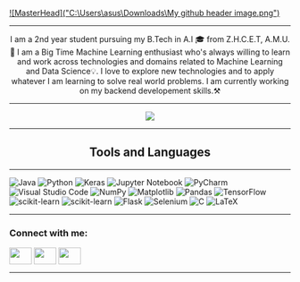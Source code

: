 [![MasterHead]("C:\Users\asus\Downloads\My github header image.png")](https://github.com/Reyan-786)
<hr/>
<p align='center'>
  I am a 2nd year student pursuing my B.Tech in A.I 🎓 from Z.H.C.E.T, A.M.U. 🏢 I am a Big Time Machine Learning enthusiast who's always willing to learn and work across technologies and domains related to Machine Learning and Data Science💡. I love to explore new technologies and to apply whatever I am learning to solve real world problems. I am currently working on my backend developement skills.⚒️
</p>
<hr/>
  
<!-- [![GitHub Streak](http://github-readme-streak-stats.herokuapp.com?user=Reyan-786&theme=python-dark)](https://git.io/streak-stats) -->
<div align ='center'>
<img src='http://github-readme-streak-stats.herokuapp.com?user=Reyan-786&theme=python-dark'/>
</div>
<hr/>


<h2 align='center'>Tools and Languages</h2>
<hr/>

![Java](https://img.shields.io/badge/java-%23ED8B00.svg?style=for-the-badge&logo=openjdk&logoColor=white) ![Python](https://img.shields.io/badge/python-3670A0?style=for-the-badge&logo=python&logoColor=ffdd54) ![Keras](https://img.shields.io/badge/Keras-%23D00000.svg?style=for-the-badge&logo=Keras&logoColor=white)  ![Jupyter Notebook](https://img.shields.io/badge/jupyter-%23FA0F00.svg?style=for-the-badge&logo=jupyter&logoColor=white) ![PyCharm](https://img.shields.io/badge/pycharm-143?style=for-the-badge&logo=pycharm&logoColor=black&color=black&labelColor=green)![Visual Studio Code](https://img.shields.io/badge/Visual%20Studio%20Code-0078d7.svg?style=for-the-badge&logo=visual-studio-code&logoColor=white)
![NumPy](https://img.shields.io/badge/numpy-%23013243.svg?style=for-the-badge&logo=numpy&logoColor=white) ![Matplotlib](https://img.shields.io/badge/Matplotlib-%23ffffff.svg?style=for-the-badge&logo=Matplotlib&logoColor=black) ![Pandas](https://img.shields.io/badge/pandas-%23150458.svg?style=for-the-badge&logo=pandas&logoColor=white) ![TensorFlow](https://img.shields.io/badge/TensorFlow-%23FF6F00.svg?style=for-the-badge&logo=TensorFlow&logoColor=white) ![scikit-learn](https://img.shields.io/badge/scikit--learn-%23F7931E.svg?style=for-the-badge&logo=scikit-learn&logoColor=white) ![scikit-learn](https://img.shields.io/badge/scikit--learn-%23F7931E.svg?style=for-the-badge&logo=scikit-learn&logoColor=white)
![Flask](https://img.shields.io/badge/flask-%23000.svg?style=for-the-badge&logo=flask&logoColor=white) ![Selenium](https://img.shields.io/badge/-selenium-%43B02A?style=for-the-badge&logo=selenium&logoColor=white) 	![C](https://img.shields.io/badge/c-%2300599C.svg?style=for-the-badge&logo=c&logoColor=white) ![LaTeX](https://img.shields.io/badge/latex-%23008080.svg?style=for-the-badge&logo=latex&logoColor=white)
<hr/>
<h3 align="left">Connect with me:</h3>
<p align="left">
<a href="https://twitter.com/AbidinReyan" target="blank"><img align="center" src="https://cdn.jsdelivr.net/npm/simple-icons@3.0.1/icons/twitter.svg" alt="" height="30" width="40" /></a>
<a href="https://www.linkedin.com/in/mohd-rehan-3744b6194/" target="blank"><img align="center" src="https://cdn.jsdelivr.net/npm/simple-icons@3.0.1/icons/linkedin.svg" alt="" height="30" width="40" /></a>
<a href="https://www.quora.com/profile/Reyan-Abidin" target="blank"><img align="center" src="https://cdn.jsdelivr.net/npm/simple-icons@3.0.1/icons/quora.svg" alt="" height="30" width="40" /></a>
</p>
<hr/>

